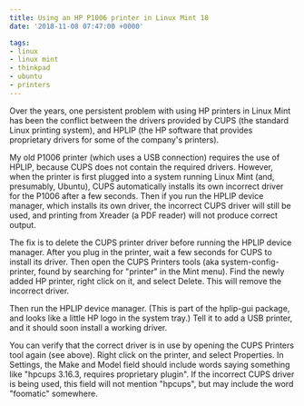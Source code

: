 ```yaml
---
title: Using an HP P1006 printer in Linux Mint 18
date: '2018-11-08 07:47:00 +0000'

tags:
- linux
- linux mint
- thinkpad
- ubuntu
- printers
---
```


Over the years, one persistent problem with using HP printers in Linux Mint
has been the conflict between the drivers provided by CUPS (the standard Linux printing
system), and HPLIP (the HP software that provides proprietary drivers for some
of the company's printers).
<!--more-->

My old P1006 printer (which uses a USB connection) requires the use of HPLIP,
because CUPS does not contain the required drivers.  However, when the printer
is first plugged into a system running Linux Mint (and, presumably, Ubuntu),
CUPS automatically installs its own incorrect driver for the P1006 after a few seconds.  Then if you
run the HPLIP device manager, which installs its own driver, the incorrect CUPS
driver will still be used, and printing from Xreader (a PDF reader)
will not produce correct output.

The fix is to delete the CUPS printer driver before running the HPLIP device manager.
After you plug in the printer, wait a few seconds for CUPS to install its driver.
Then open the CUPS Printers tools (aka system-config-printer, found by searching for "printer"
in the Mint menu).  Find the newly added HP printer, right click on it, and select Delete.
This will remove the incorrect driver.

Then run the HPLIP device manager.  (This is part of the hplip-gui package, and
looks like a little HP logo in the system tray.)  Tell it to add a USB printer,
and it should soon install a working driver.

You can verify that the correct driver is in use by opening the CUPS Printers tool again (see above).
Right click on the printer, and select Properties.  In Settings, the Make and Model field
should include words saying something like "hpcups 3.16.3, requires proprietary plugin".
If the incorrect CUPS driver is being used, this field will not mention "hpcups", but may
include the word "foomatic" somewhere.
